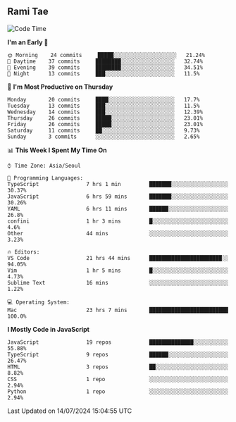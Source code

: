 ## Rami Tae

<!--START_SECTION:waka-->
![Code Time](http://img.shields.io/badge/Code%20Time-1%2C461%20hrs%2050%20mins-blue)

**I'm an Early 🐤** 

```text
🌞 Morning    24 commits     █████░░░░░░░░░░░░░░░░░░░░   21.24% 
🌆 Daytime    37 commits     ████████░░░░░░░░░░░░░░░░░   32.74% 
🌃 Evening    39 commits     ████████░░░░░░░░░░░░░░░░░   34.51% 
🌙 Night      13 commits     ███░░░░░░░░░░░░░░░░░░░░░░   11.5%

```
📅 **I'm Most Productive on Thursday** 

```text
Monday       20 commits     ████░░░░░░░░░░░░░░░░░░░░░   17.7% 
Tuesday      13 commits     ███░░░░░░░░░░░░░░░░░░░░░░   11.5% 
Wednesday    14 commits     ███░░░░░░░░░░░░░░░░░░░░░░   12.39% 
Thursday     26 commits     █████░░░░░░░░░░░░░░░░░░░░   23.01% 
Friday       26 commits     █████░░░░░░░░░░░░░░░░░░░░   23.01% 
Saturday     11 commits     ██░░░░░░░░░░░░░░░░░░░░░░░   9.73% 
Sunday       3 commits      ░░░░░░░░░░░░░░░░░░░░░░░░░   2.65%

```


📊 **This Week I Spent My Time On** 

```text
⌚︎ Time Zone: Asia/Seoul

💬 Programming Languages: 
TypeScript               7 hrs 1 min         ███████░░░░░░░░░░░░░░░░░░   30.37% 
JavaScript               6 hrs 59 mins       ███████░░░░░░░░░░░░░░░░░░   30.26% 
YAML                     6 hrs 11 mins       ██████░░░░░░░░░░░░░░░░░░░   26.8% 
confini                  1 hr 3 mins         █░░░░░░░░░░░░░░░░░░░░░░░░   4.6% 
Other                    44 mins             ░░░░░░░░░░░░░░░░░░░░░░░░░   3.23%

🔥 Editors: 
VS Code                  21 hrs 44 mins      ███████████████████████░░   94.05% 
Vim                      1 hr 5 mins         █░░░░░░░░░░░░░░░░░░░░░░░░   4.73% 
Sublime Text             16 mins             ░░░░░░░░░░░░░░░░░░░░░░░░░   1.22%

💻 Operating System: 
Mac                      23 hrs 7 mins       █████████████████████████   100.0%

```

**I Mostly Code in JavaScript** 

```text
JavaScript               19 repos            ██████████████░░░░░░░░░░░   55.88% 
TypeScript               9 repos             ██████░░░░░░░░░░░░░░░░░░░   26.47% 
HTML                     3 repos             ██░░░░░░░░░░░░░░░░░░░░░░░   8.82% 
CSS                      1 repo              ░░░░░░░░░░░░░░░░░░░░░░░░░   2.94% 
Python                   1 repo              ░░░░░░░░░░░░░░░░░░░░░░░░░   2.94%

```



 Last Updated on 14/07/2024 15:04:55 UTC
<!--END_SECTION:waka-->
